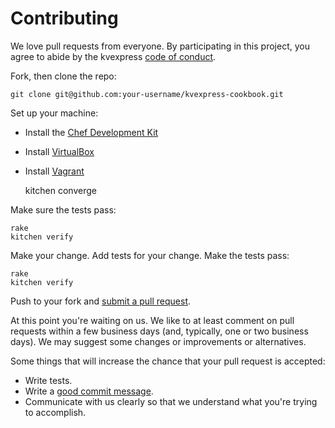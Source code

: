 # Contributing

We love pull requests from everyone. By participating in this project, you agree to abide by the kvexpress [code of conduct](http://todogroup.org/opencodeofconduct/#kvexpress/darron@froese.org).

Fork, then clone the repo:

    git clone git@github.com:your-username/kvexpress-cookbook.git

Set up your machine:

* Install the [Chef Development Kit](https://downloads.chef.io/chef-dk/)
* Install [VirtualBox](https://www.virtualbox.org/)
* Install [Vagrant](https://www.vagrantup.com/downloads.html)

    kitchen converge

Make sure the tests pass:

    rake
    kitchen verify

Make your change. Add tests for your change. Make the tests pass:

    rake
    kitchen verify

Push to your fork and [submit a pull request][pr].

[pr]: https://github.com/DataDog/kvexpress-cookbook/compare/

At this point you're waiting on us. We like to at least comment on pull requests within a few business days (and, typically, one or two business days). We may suggest some changes or improvements or alternatives.

Some things that will increase the chance that your pull request is accepted:

* Write tests.
* Write a [good commit message](http://tbaggery.com/2008/04/19/a-note-about-git-commit-messages.html).
* Communicate with us clearly so that we understand what you're trying to accomplish.
